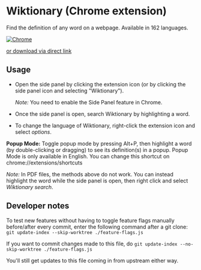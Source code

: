 # Wiktionary (Chrome extension)

Find the definition of any word on a webpage. Available in 162 languages.

[![Chrome](https://storage.googleapis.com/web-dev-uploads/image/WlD8wC6g8khYWPJUsQceQkhXSlv1/UV4C4ybeBTsZt43U4xis.png "Chrome")](https://chrome.google.com/webstore/detail/wiktionary/cgeoeehlcbijkefhlmcnoahlelccfndj)

[or download via direct link](https://github.com/danial23/wiktionary-chrome-extension/releases/download/v0.3.0/wiktionary-chrome-extension.crx)

## Usage

- Open the side panel by clicking the extension icon (or by clicking the side panel icon and selecting "Wiktionary").

  _Note:_ You need to enable the Side Panel feature in Chrome.

- Once the side panel is open, search Wiktionary by highlighting a word.

- To change the language of Wiktionary, right-click the extension icon and select _options_.

**Popup Mode:** Toggle popup mode by pressing Alt+P, then highlight a word (by double-clicking or dragging) to see its definition(s) in a popup. Popup Mode is only available in English. You can change this shortcut on chrome://extensions/shortcuts

_Note:_ In PDF files, the methods above do not work. You can instead highlight the word while the side panel is open, then right click and select _Wiktionary search_.

## Developer notes

To test new features without having to toggle feature flags manually before/after every commit, enter the following command after a git clone: `git update-index --skip-worktree ./feature-flags.js`

If you want to commit changes made to this file, do `git update-index --no-skip-worktree ./feature-flags.js`

You'll still get updates to this file coming in from upstream either way.
